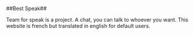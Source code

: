 ##Best Speak##

Team for speak is a project. A chat, you can talk to whoever you want. This website is french but translated in english for default users.
